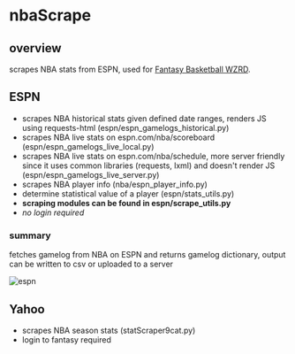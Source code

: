 # nbaScrape

## overview
scrapes NBA stats from ESPN, used for [Fantasy Basketball WZRD](https://github.com/bilalsattar24/fantasyBasketballWizard).

## ESPN
  - scrapes NBA historical stats given defined date ranges, renders JS using requests-html (espn/espn_gamelogs_historical.py)
  - scrapes NBA live stats on espn.com/nba/scoreboard (espn/espn_gamelogs_live_local.py)
  - scrapes NBA live stats on espn.com/nba/schedule, more server friendly since it uses common libraries (requests, lxml) and doesn't render JS (espn/espn_gamelogs_live_server.py)
  - scrapes NBA player info (nba/espn_player_info.py)
  - determine statistical value of a player (espn/stats_utils.py)
  - **scraping modules can be found in espn/scrape_utils.py**
  - *no login required*

### summary

fetches gamelog from NBA on ESPN and returns gamelog dictionary, output can be written to csv or uploaded to a server 

![espn](https://i.imgur.com/YAkYE1H.png)

## Yahoo
  - scrapes NBA season stats (statScraper9cat.py)
  - login to fantasy required
